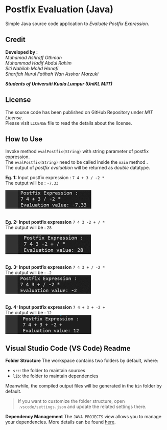 # Postfix Evaluation (Java)
Simple Java source code application to *Evaluate Postfix Expression*.

## Credit
**Developed by :**<br>
*Muhamad Ashraff Othman<br>
Muhammad Hadif Abdul Rahim<br>
Siti Nabilah Mohd Hanafi<br>
Sharifah Nurul Fatihah Wan Asshar Marzuki<br>*

***Students of Universiti Kuala Lumpur (UniKL MIIT)***

## License
The source code has been published on GitHub Repository under *MIT License*.<br>
Please visit `LICENSE` file to read the details about the license.

## How to Use
Invoke method `evalPostfix(String)` with string parameter of postfix expression.<br>
The `evalPostfix(String)` need to be called inside the `main` method .<br>
The output of *postfix evaluation* will be returned as *double* datatype.

**Eg. 1:** 
Input postfix expression :  `7 4 + 3 / -2 *`<br>
The output will be : `-7.33`<br>

![enter image description here](https://raw.githubusercontent.com/iamashraff/Postfix-Evaluation/main/img/example1.png)

##

 **Eg. 2:**
**Input postfix expression**  `7 4 3 -2 + / *`<br>
The output will be : `28`<br>

![enter image description here](https://raw.githubusercontent.com/iamashraff/Postfix-Evaluation/main/img/example2.png)

##
 **Eg. 3:**
**Input postfix expression**  `7 4 3 + / -2 *`<br>
The output will be : `-2`<br>
![enter image description here](https://raw.githubusercontent.com/iamashraff/Postfix-Evaluation/main/img/example3.png)

##
 **Eg. 4:**
**Input postfix expression**  `7 4 + 3 + -2 +`<br>
The output will be : `12`<br>
![enter image description here](https://raw.githubusercontent.com/iamashraff/Postfix-Evaluation/main/img/example4.png)


## Visual Studio Code (VS Code) Readme
 **Folder Structure**
The workspace contains two folders by default, where:

- `src`: the folder to maintain sources
- `lib`: the folder to maintain dependencies

Meanwhile, the compiled output files will be generated in the `bin` folder by default.

> If you want to customize the folder structure, open `.vscode/settings.json` and update the related settings there.

**Dependency Management**
The `JAVA PROJECTS` view allows you to manage your dependencies. More details can be found [here](https://github.com/microsoft/vscode-java-dependency#manage-dependencies).

